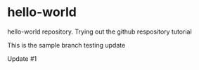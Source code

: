 # hello-world
hello-world repository. Trying out the github respository tutorial

This is the sample branch testing update

Update #1